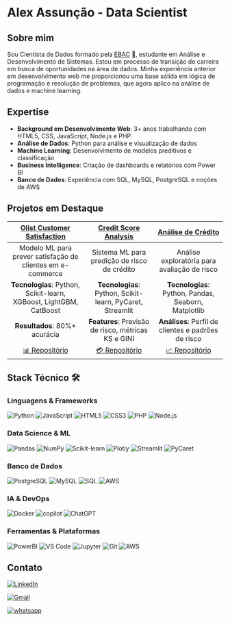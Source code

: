 # Alex Assunção - Data Scientist 

## Sobre mim 
Sou Cientista de Dados formado pela [EBAC](https://ebaconline.com.br/) 🔗, estudante em Análise e Desenvolvimento de Sistemas. Estou em processo de transição de carreira em busca de oportunidades na área de dados. Minha experiência anterior em desenvolvimento web me proporcionou uma base sólida em lógica de programação e resolução de problemas, que agora aplico na análise de dados e machine learning.

## Expertise 
- **Background em Desenvolvimento Web**: 3+ anos trabalhando com HTML5, CSS, JavaScript, Node.js e PHP.
- **Análise de Dados**: Python para análise e visualização de dados
- **Machine Learning**: Desenvolvimento de modelos preditivos e classificação
- **Business Intelligence**: Criação de dashboards e relatórios com Power BI
- **Banco de Dados**: Experiência com SQL, MySQL, PostgreSQL e noções de AWS


## Projetos em Destaque 

| **[Olist Customer Satisfaction](https://github.com/alexassuncaodados/Olist-E-commerce-Satisfaction-Prediction)** | **[Credit Score Analysis](https://github.com/alexassuncaodados/Project_CreditScore)** | **[Análise de Crédito](https://github.com/alexassuncaodados/analise-credito)** |
|:-------------------------:|:---------------------:|:------------------:|
| Modelo ML para prever satisfação de clientes em e-commerce | Sistema ML para predição de risco de crédito | Análise exploratória para avaliação de risco |
| **Tecnologias**: Python, Scikit-learn, XGBoost, LightGBM, CatBoost | **Tecnologias**: Python, Scikit-learn, PyCaret, Streamlit | **Tecnologias**: Python, Pandas, Seaborn, Matplotlib |
| **Resultados**: 80%+ acurácia | **Features**: Previsão de risco, métricas KS e GINI | **Análises**: Perfil de clientes e padrões de risco |
| [📊 Repositório](https://github.com/alexassuncaodados/Olist-E-commerce-Satisfaction-Prediction) | [💳 Repositório](https://github.com/alexassuncaodados/Project_CreditScore) | [📈 Repositório](https://github.com/alexassuncaodados/analise-credito) |



## Stack Técnico 🛠️

### Linguagens & Frameworks
![Python](https://img.shields.io/badge/Python-FFD43B?style=for-the-badge&logo=python&logoColor=blue)
![JavaScript](https://img.shields.io/badge/JavaScript-F7DF1E?style=for-the-badge&logo=javascript&logoColor=black)
![HTML5](https://img.shields.io/badge/HTML5-E34F26?style=for-the-badge&logo=html5&logoColor=white)
![CSS3](https://img.shields.io/badge/CSS3-1572B6?style=for-the-badge&logo=css3&logoColor=white)
![PHP](https://img.shields.io/badge/PHP-777BB4?style=for-the-badge&logo=php&logoColor=white)
![Node.js](https://img.shields.io/badge/Node.js-339933?style=for-the-badge&logo=nodedotjs&logoColor=white)

### Data Science & ML
![Pandas](https://img.shields.io/badge/Pandas-2C2D72?style=for-the-badge&logo=pandas&logoColor=white)
![NumPy](https://img.shields.io/badge/Numpy-777BB4?style=for-the-badge&logo=numpy&logoColor=white)
![Scikit-learn](https://img.shields.io/badge/scikit_learn-F7931E?style=for-the-badge&logo=scikit-learn&logoColor=white)
![Plotly](https://img.shields.io/badge/Plotly-239120?style=for-the-badge&logo=plotly&logoColor=white)
![Streamlit](https://img.shields.io/badge/Streamlit-FF4B4B?style=for-the-badge&logo=Streamlit&logoColor=white)
![PyCaret](https://img.shields.io/badge/PyCaret-23ADA7?style=for-the-badge&logo=PyCaret&logoColor=white)

### Banco de Dados
![PostgreSQL](https://img.shields.io/badge/PostgreSQL-4169E1?style=for-the-badge&logo=PostgreSQL&logoColor=white)
![MySQL](https://img.shields.io/badge/MySQL-4479A1?style=for-the-badge&logo=mysql&logoColor=white)
![SQL](https://img.shields.io/badge/SQL-FF8C00?style=for-the-badge&logo=sql&logoColor=white)
![AWS](https://img.shields.io/badge/Amazon_AWS-FF9900?style=for-the-badge&logo=amazonaws&logoColor=white)

### IA & DevOps
![Docker](https://img.shields.io/badge/Docker-2496ED?style=for-the-badge&logo=docker&logoColor=white)
![copilot](https://img.shields.io/badge/Copilot-000000?style=for-the-badge&logo=github&logoColor=white)
![ChatGPT](https://img.shields.io/badge/ChatGPT-74aa9c?style=for-the-badge&logo=openai&logoColor=white)


### Ferramentas & Plataformas
![PowerBI](https://img.shields.io/badge/PowerBI-F2C811?style=for-the-badge&logo=Power%20BI&logoColor=white)
![VS Code](https://img.shields.io/badge/VSCode-0078D4?style=for-the-badge&logo=visual-studio-code&logoColor=white)
![Jupyter](https://img.shields.io/badge/Jupyter-F37626?style=for-the-badge&logo=Jupyter&logoColor=white)
![Git](https://img.shields.io/badge/Git-F05032?style=for-the-badge&logo=git&logoColor=white)
![AWS](https://img.shields.io/badge/Amazon_AWS-FF9900?style=for-the-badge&logo=amazonaws&logoColor=white)



## Contato 
[![LinkedIn](https://img.shields.io/badge/LinkedIn-0077B5?style=for-the-badge&logo=linkedin&logoColor=white)](https://www.linkedin.com/in/alexassuncaodata/)

[![Gmail](https://img.shields.io/badge/Gmail-D14836?style=for-the-badge&logo=gmail&logoColor=white)](mailto:alexassuncao.dados@gmail.com)

[![whatsapp](https://img.shields.io/badge/Whatsapp-25D366?style=for-the-badge&logo=whatsapp&logoColor=white)](https://api.whatsapp.com/send?phone=5541987986571&text=Ol%C3%A1%2C%20Alex!)







